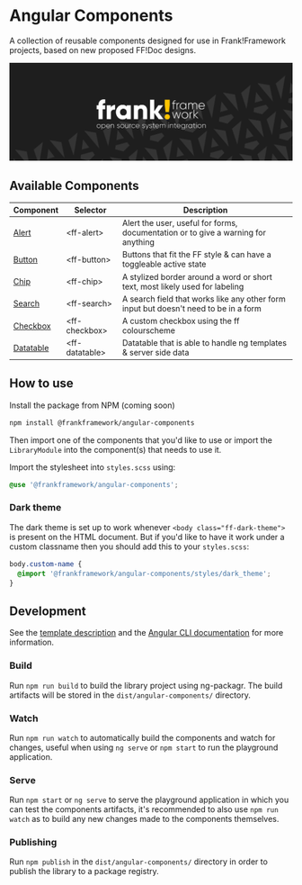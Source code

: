 # Angular Components

A collection of reusable components designed for use in Frank!Framework projects, based on new proposed FF!Doc designs.

![frank-framework-github-banner](banner.png)

## Available Components
| Component                                                    | Selector             | Description                                                                          |
|--------------------------------------------------------------|----------------------|--------------------------------------------------------------------------------------|
| [Alert](/projects/angular-components/src/lib/alert/)         | &lt;ff-alert&gt;     | Alert the user, useful for forms, documentation or to give a warning for anything    |
| [Button](/projects/angular-components/src/lib/button/)       | &lt;ff-button&gt;    | Buttons that fit the FF style & can have a toggleable active state                   |
| [Chip](/projects/angular-components/src/lib/chip/)           | &lt;ff-chip&gt;      | A stylized border around a word or short text, most likely used for labeling         |
| [Search](/projects/angular-components/src/lib/search/)       | &lt;ff-search&gt;    | A search field that works like any other form input but doesn't need to be in a form |
| [Checkbox](/projects/angular-components/src/lib/checkbox/)   | &lt;ff-checkbox&gt;  | A custom checkbox using the ff colourscheme                                          |
| [Datatable](/projects/angular-components/src/lib/datatable/) | &lt;ff-datatable&gt; | Datatable that is able to handle ng templates & server side data                     |

## How to use
Install the package from NPM (coming soon)
```sh
npm install @frankframework/angular-components
```

Then import one of the components that you'd like to use or import the `LibraryModule` into the component(s) that needs to use it.

Import the stylesheet into `styles.scss` using:
```scss
@use '@frankframework/angular-components';
```

### Dark theme
The dark theme is set up to work whenever `<body class="ff-dark-theme">` is present on the HTML document.
But if you'd like to have it work under a custom classname then you should add this to your `styles.scss`:
```scss
body.custom-name {
  @import '@frankframework/angular-components/styles/dark_theme';
}
```

## Development
See the [template description](https://github.com/frankframework/angular-library-template) and the [Angular CLI documentation](https://angular.dev/tools/cli) for more information.

### Build
Run `npm run build` to build the library project using ng-packagr. The build artifacts will be stored in the `dist/angular-components/` directory.

### Watch
Run `npm run watch` to automatically build the components and watch for changes, useful when using `ng serve` or `npm start` to run the playground application.

### Serve
Run `npm start` or `ng serve` to serve the playground application in which you can test the components artifacts, it's recommended to also use `npm run watch` as to build any new changes made to the components themselves.

### Publishing
Run `npm publish` in the `dist/angular-components/` directory in order to publish the library to a package registry.
